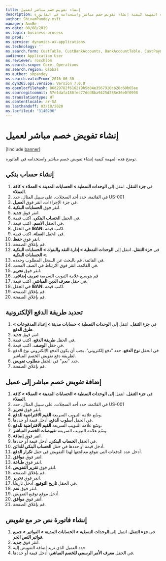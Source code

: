 ```yaml
---
title: إنشاء تفويض خصم مباشر لعميل
description: توضح هذه المهمة كيفية إنشاء تفويض خصم مباشر واستخدامه في الفاتورة.
author: ShivamPandey-msft
manager: AnnBe
ms.date: 08/08/2019
ms.topic: business-process
ms.prod: ''
ms.service: dynamics-ax-applications
ms.technology: ''
ms.search.form: CustTable, CustBankAccounts, BankAccountTable, CustPaymMode, CustDirectDebitMandate, BankAccountTableLookUp, SrsReportViewerForm,  LogisticsAddressCityLookup, CustFreeInvoice, CustTableLookup
audience: Application User
ms.reviewer: roschlom
ms.search.scope: Core, Operations
ms.search.region: Global
ms.author: shpandey
ms.search.validFrom: 2016-06-30
ms.dyn365.ops.version: Version 7.0.0
ms.openlocfilehash: 86d29782f616219b5d84e3567910cb28c60b65ae
ms.sourcegitcommit: 57e1dafa186fec77ddd8ba9425d238e36e0f0998
ms.translationtype: HT
ms.contentlocale: ar-SA
ms.lasthandoff: 03/18/2020
ms.locfileid: "3140296"
---
```

# <a name="create-a-direct-debit-mandate-for-a-customer"></a>إنشاء تفويض خصم مباشر لعميل

[!include [banner](../../includes/banner.md)]

توضح هذه المهمة كيفية إنشاء تفويض خصم مباشر واستخدامه في الفاتورة.


## <a name="create-a-bank-account"></a>إنشاء حساب بنكي
1. في **جزء التنقل**، انتقل إلى **الوحدات النمطية > الحسابات المدينة > العملاء > كافة العملاء**.
2. في القائمة، حدد أحد السجلات. على سبيل المثال، حدد US-001
3. في جزء الإجراءات، انقر فوق **العميل**.
4. انقر فوق **الحسابات البنكية**.
5. انقر فوق **جديد**.
6. في الحقل **الحساب البنكي**، اكتب قيمة.
7. في الحقل **الاسم**، اكتب قيمة.
8. في الحقل **IBAN‬**، اكتب قيمة.
9. في الحقل **العملة**، اكتب قيمة.
10. انقر فوق **حفظ**.
11. قم بإغلاق الصفحة.
12. في **جزء التنقل**، انتقل إلى **الوحدات النمطية > إدارة النقد والبنوك‬ > الحسابات البنكية > الحسابات البنكية**.
13. في القائمة، قم بالبحث عن السجل المطلوب وحدده.
14. في القائمة، انقر فوق الارتباط في الصف المحدد.
15. انقر فوق **تحرير**.
16. ‏‫قم بتوسيع علامة التبويب السريعة **تعريف إضافي**.
17. في حقل ‏**معرف الدين المباشر**، اكتب قيمة.
18. في الحقل **IBAN‬**، اكتب قيمة.
19. قم بإغلاق الصفحة.
20. قم بإغلاق الصفحة.

## <a name="define-the-electronic-payment-method"></a>تحديد طريقة الدفع الإلكترونية
1. في **جزء التنقل**، انتقل إلى **الوحدات النمطية‬ > حسابات مدينة‬ > إعداد المدفوعات‬ > طرق الدفع**‬.
2. انقر فوق **جديد**.
3. في الحقل **طريقة الدفع**، اكتب قيمة.
4. في حقل **الوصف**، اكتب قيمة.
5. في الحقل **نوع الدفع**، حدد "دفع إلكتروني". يجب أن يكون الدفع الإلكتروني نوع الدفع لطريقة دفع تفويض الخصم المباشر.
6. حدد "نعم" في الحقل **مطلوب تفويض‬**.
7. قم بإغلاق الصفحة.

## <a name="add-a-direct-debit-mandate-to-a-customer"></a>إضافة تفويض خصم مباشر إلى عميل
1. في **جزء التنقل**، انتقل إلى **الوحدات النمطية > الحسابات المدينة > العملاء > كافة العملاء**.
2. في القائمة، حدد أحد السجلات. على سبيل المثال، حدد US-001
3. انقر فوق **تحرير**.
4. وسّع علامة التبويب السريعة **القيم الافتراضية للدفع‬**.
5. في الحقل **أسلوب الدفع**، أدخل قيمة أو حددها.
6. وسّع علامة التبويب السريعة **القيم الافتراضية للدفع‬**.
7. وسّع علامة التبويب السريعة **تفويضات الخصم المباشر**.
8. انقر فوق **إضافة**.
9. في الحقل **الحساب البنكي**، أدخل قيمة أو حددها.
10. أدخل قيمة أو حددها في حقل **الحساب البنكي للدائن**.
11. أدخل عدد الدفعات التي تتوقع معالجتها لهذا التفويض في حقل **تكرار الدفع‬**.
12. انقر فوق **موافق**.
13. انقر فوق **طباعة**.
14. انقر فوق **تقرير التفويض**.
15. قم بإغلاق الصفحة.
16. انقر فوق **تحرير**.
17. في الحقل **تاريخ التوقيع**، أدخل تاريخًا.
18. انقر فوق **نعم**.
19. أدخل موقع توقيع التفويض.
20. انقر فوق **موافق**.
21. قم بإغلاق الصفحة.

## <a name="create-a-free-text-invoice-with-mandate"></a>إنشاء فاتورة نص حر مع تفويض
1. في **جزء التنقل**، انتقل إلى **الوحدات النمطية > الحسابات المدينة > الفواتير > جميع فواتير النص الحر**.
2. انقر فوق **جديد**.
3. حدد العميل الذي تريد إضافة التفويض إليه.
4. في الحقل **معرف الأمر الرسمي للخصم المباشر**، أدخل قيمة أو حددها.

